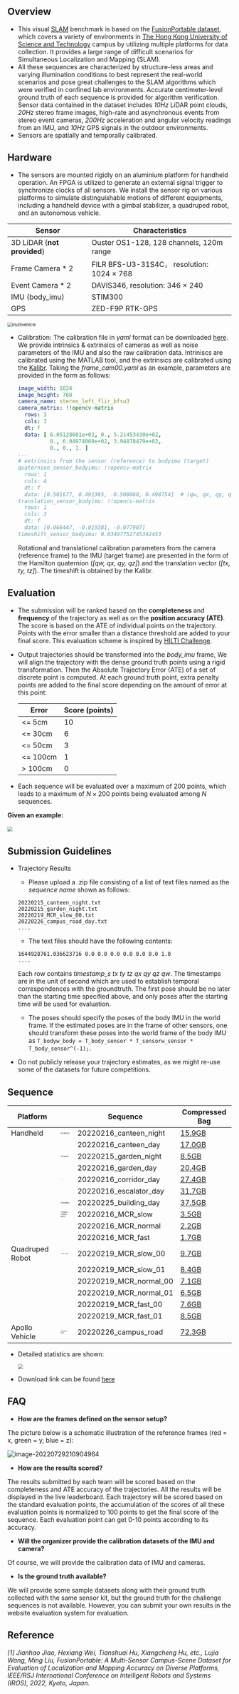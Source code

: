 ## Overview

* This visual [SLAM](https://en.wikipedia.org/wiki/Simultaneous_localization_and_mapping) benchmark is based on the [FusionPortable dataset](https://ram-lab.com/file/site/multi-sensor-dataset), which covers a variety of environments in [The Hong Kong University of Science and Technology](https://hkust.edu.hk) campus by utilizing multiple platforms for data collection. It provides a large range of difficult scenarios for Simultaneous Localization and Mapping (SLAM). 
* All these sequences are characterized by structure-less areas and varying illumination conditions to best represent the real-world scenarios and pose great challenges to the SLAM algorithms which were verified in confined lab environments. Accurate centimeter-level ground truth of each sequence is provided for algorithm verification. Sensor data contained in the dataset includes *10Hz* LiDAR point clouds, *20Hz* stereo frame images, high-rate and asynchronous events from stereo event cameras, *200Hz* acceleration and angular velocity readings from an IMU, and *10Hz* GPS signals in the outdoor environments. 
* Sensors are spatially and temporally calibrated.

## Hardware

* The sensors are mounted rigidly on an aluminium platform for handheld operation. An FPGA is utilized to generate an external signal trigger to synchronize clocks of all sensors. We install the sensor rig on various platforms to simulate distinguishable motions of different equipments, including a handheld device with a gimbal stabilizer, a quadruped robot, and an autonomous vehicle. 

| Sensor                      | Characteristics                            |
| --------------------------- | ------------------------------------------ |
| 3D LiDAR (**not provided**) | Ouster OS1-128, 128 channels, 120m range   |
| Frame Camera * 2            | FILR BFS-U3-31S4C， resolution: 1024 × 768 |
| Event Camera * 2            | DAVIS346, resolution: 346 × 240            |
| IMU (body_imu)              | STIM300                                    |
| GPS                         | ZED-F9P RTK-GPS                            |

<img src="figure/multivehicle.png" alt="multivehicle" style="zoom: 67%;" />

* Calibration: The calibration file in *yaml* format can be downloaded [here](http://aiskyeye.com/download/fusionportable-vslam-2). We provide intrinsics & extrinsics of cameras as well as noise parameters of the IMU and also the raw calibration data. Intriniscs are calibrated using the MATLAB tool, and the extrinsics are calibrated using the [Kalibr](https://github.com/ethz-asl/kalibr). Taking the *frame_cam00.yaml* as an example, parameters are provided in the form as follows:

  ```yaml
  image_width: 1024
  image_height: 768
  camera_name: stereo_left_flir_bfsu3
  camera_matrix: !!opencv-matrix
    rows: 3
    cols: 3
    dt: f
    data: [ 6.05128601e+02, 0., 5.21453430e+02, 
            0., 6.04974060e+02, 3.94878479e+02, 
            0., 0., 1. ]
  ...
  # extrinsics from the sensor (reference) to bodyimu (target)
  quaternion_sensor_bodyimu: !!opencv-matrix
    rows: 1
    cols: 4
    dt: f
    data: [0.501677, 0.491365, -0.508060, 0.498754]  # (qw, qx, qy, qz)
  translation_sensor_bodyimu: !!opencv-matrix
    rows: 1
    cols: 3
    dt: f
    data: [0.066447, -0.019381, -0.077907]
  timeshift_sensor_bodyimu: 0.03497752745342453
  ```

  Rotational and translational calibration parameters from the camera (reference frame) to the IMU (target frame) are presented in the form of the Hamilton quaternion (*[qw, qx, qy, qz]*) and the translation vector (*[tx, ty, tz]*). The timeshift is obtained by the Kalibr.

## Evaluation

* The submission will be ranked based on the **completeness** and **frequency** of the trajectory as well as on the **position accuracy (ATE)**. The score is based on the ATE of individual points on the trajectory. Points with the error smaller than a distance threshold are added to your final score. This evaluation scheme is inspired by [HILTI Challenge](https://www.hilti-challenge.com/index.html).

* Output trajectories should be transformed into the *body_imu* frame, We will align the trajectory with the dense ground truth points using a rigid transformation. Then the Absolute Trajectory Error (ATE) of a set of discrete point is computed. At each ground truth point, extra penalty points are added to the final score depending on the amount of error at this point:

  | Error    | Score (points) |
  | -------- | -------------- |
  | <= 5cm   | 10             |
  | <= 30cm  | 6              |
  | <= 50cm  | 3              |
  | <= 100cm | 1              |
  | > 100cm  | 0              |

* Each sequence will be evaluated over a maximum of 200 points, which leads to a maximum of  $N\times 200$ points being evaluated among $N$ sequences.

**Given an example:**

<img src="figure/evaluation_example.png" style="zoom: 67%;" />

<img src="figure/error_example.png" alt="" style="zoom: 67%;" />

## Submission Guidelines

* Trajectory Results

  * Please upload a .zip file consisting of a list of text files named as the *sequence name* shown as follows:

  ```
  20220215_canteen_night.txt
  20220215_garden_night.txt
  20220219_MCR_slow_00.txt
  20220226_campus_road_day.txt
  ....
  ```

  * The text files should have the following contents:

  ```
  1644928761.036623716 0.0 0.0 0.0 0.0 0.0 0.0 1.0
  ....
  ```

  Each row contains *timestamp_s tx ty tz qx qy qz qw*. The timestamps are in the unit of second which are used to establish temporal correspondences with the groundtruth. The first pose should be no later than the starting time specified above, and only poses after the starting time will be used for evaluation.

  * The poses should specify the poses of the body IMU in the world frame. If the estimated poses are in the frame of other sensors, one should transform these poses into the world frame of the body IMU as `T_bodyw_body = T_body_sensor * T_sensorw_sensor * T_body_sensor^(-1);`.

* Do not publicly release your trajectory estimates, as we might re-use some of the datasets for future competitions.

## Sequence

| Platform        |                                                              | Sequence               | Compressed Bag                                               |
| --------------- | ------------------------------------------------------------ | ---------------------- | ------------------------------------------------------------ |
| Handheld        | <img src="figure/canteen.png" alt="Canteen" style="zoom:25%;" /> | 20220216_canteen_night | [15.9GB](http://prcv-download.natapp1.cc/compressed/20220215_canteen_night.bag) |
|                 |                                                              | 20220216_canteen_day   | [17.0GB](http://prcv-download.natapp1.cc/compressed/20220216_canteen_day.bag) |
|                 | <img src="figure/garden.png" alt="Garden" style="zoom:25%;" /> | 20220215_garden_night  | [8.5GB](http://prcv-download.natapp1.cc/compressed/20220215_garden_night.bag) |
|                 |                                                              | 20220216_garden_day    | [20.4GB](http://prcv-download.natapp1.cc/compressed/20220216_garden_day.bag) |
|                 | <img src="figure/corridor.jpg" alt="Canteen" style="zoom:4.2%;" /> | 20220216_corridor_day  | [27.4GB](http://prcv-download.natapp1.cc/compressed/20220216_corridor_day.bag) |
|                 | <img src="figure/escalator.jpg" alt="Canteen" style="zoom:3%;" /> | 20220216_escalator_day | [31.7GB](http://prcv-download.natapp1.cc/compressed/20220216_escalator_day.bag) |
|                 | <img src="figure/building.png" alt="Buliding" style="zoom:25%;" /> | 20220225_building_day  | [37.5GB](http://prcv-download.natapp1.cc/compressed/20220225_building_day.bag) |
|                 | <img src="figure/mcr.png" alt="Motion Capture Room" style="zoom:23%;" /> | 20220216_MCR_slow      | [3.5GB](http://prcv-download.natapp1.cc/compressed/20220216_MCR_slow.bag) |
|                 |                                                              | 20220216_MCR_normal    | [2.2GB](http://prcv-download.natapp1.cc/compressed/20220216_MCR_normal.bag) |
|                 |                                                              | 20220216_MCR_fast      | [1.7GB](http://prcv-download.natapp1.cc/compressed/20220216_MCR_fast.bag) |
| Quadruped Robot | <img src="figure/mcr_normal_00.png" alt="MCR_slow_00" style="zoom:15%;" /> | 20220219_MCR_slow_00   | [9.7GB](http://prcv-download.natapp1.cc/compressed/20220219_MCR_slow_00.bag) |
|                 |                                                              | 20220219_MCR_slow_01   | [8.4GB](http://prcv-download.natapp1.cc/compressed/20220219_MCR_slow_01.bag) |
|                 |                                                              | 20220219_MCR_normal_00 | [7.1GB](http://prcv-download.natapp1.cc/compressed/20220219_MCR_normal_00.bag) |
|                 |                                                              | 20220219_MCR_normal_01 | [6.5GB](http://prcv-download.natapp1.cc/compressed/20220219_MCR_normal_01.bag) |
|                 |                                                              | 20220219_MCR_fast_00   | [7.6GB](http://prcv-download.natapp1.cc/compressed/20220219_MCR_fast_00.bag) |
|                 |                                                              | 20220219_MCR_fast_01   | [8.5GB](http://prcv-download.natapp1.cc/compressed/20220219_MCR_fast_01.bag) |
| Apollo Vehicle  | <img src="figure/campus_road.png" alt="Campus Road" style="zoom:19%;" /> | 20220226_campus_road   | [72.3GB](http://prcv-download.natapp1.cc/compressed/20220226_campus_road_day.bag) |

* Detailed statistics are shown:

  <img src="figure/statistics_dataset.png" style="zoom: 67%;" />

* Download link can be found [here](http://aiskyeye.com/download/fusionportable-vslam-2/)

## FAQ

- **How are the frames defined on the sensor setup?**

The picture below is a schematic illustration of the reference frames (red = x, green = y, blue = z):

![image-20220729210904964](figure/frames.png)

- **How are the results scored?**

The results submitted by each team will be scored based on the completeness and ATE accuracy of the trajectories. All the results will be displayed in  the live leaderboard. Each trajectory will be scored based on the standard evaluation points, the accumulation of the scores of all these evaluation points is normalized to 100 points to get the final score of the sequence. Each evaluation point can get 0-10 points according to its accuracy.

- **Will the organizer provide the calibration datasets of the IMU and camera?**

Of course, we will provide the calibration data of IMU and cameras.

- **Is the ground truth available?**

We will provide some sample datasets along with their ground truth collected with the same sensor kit, but the ground truth for the challenge sequences is not available. However, you can submit your own results in the website evaluation system for evaluation.

## Reference

*[1] Jianhao Jiao, Hexiang Wei, Tianshuai Hu, Xiangcheng Hu, etc., Lujia Wang, Ming Liu, FusionPortable: A Multi-Sensor Campus-Scene Dataset for Evaluation of Localization and Mapping Accuracy on Diverse Platforms, IEEE/RSJ International Conference on Intelligent Robots and Systems (IROS), 2022, Kyoto, Japan.*